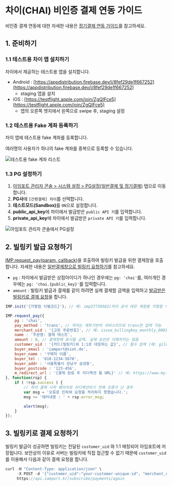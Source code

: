 # 차이(CHAI) 비인증 결제 연동 가이드

비인증 결제 연동에 대한 자세한 내용은 [정기결제 연동 가이드](https://docs.iamport.kr/implementation/subscription?lang=ko#request-payment)를 참고하세요.

## 1. 준비하기

### 1.1 테스트용 차이 앱 설치하기

차이에서 제공하는 테스트용 앱을 설치합니다.

- Android : [https://appdistribution.firebase.dev/i/8fef29de1f667252](https://appdistribution.firebase.dev/i/8fef29de1f667252)
  - staging 앱을 설치
- iOS : [https://testflight.apple.com/join/ZgQIFce5](https://testflight.apple.com/join/ZgQIFce5)
  - 앱의 오른쪽 엣지에서 왼쪽으로 swipe 후, staging 설정

### 1.2 테스트용 Fake 계좌 등록하기

차이 앱에 테스트용 fake 계좌를 등록합니다.<Br />

여러명의 사용자가 하나의 fake 계좌를 중복으로 등록할 수 있습니다.

![테스트용 fake 계좌 리스트](screenshot/fake-accounts.png)  

### 1.3 PG 설정하기

1. [아임포트 관리자 콘솔 > 시스템 설정 > PG설정(일반결제 및 정기결제)](https://admin.iamport.kr/settings#tab_pg) 탭으로 이동합니다.
1. **PG사**에 `[간편결제] 차이`를 선택합니다.
1. <b>테스트모드(Sandbox)</b>를 `ON`으로 설정합니다.
1. **public_api_key**에 차이에서 발급받은 `public API 키`를 입력합니다.
1. **private_api_key**에 차이에서 발급받은 `private API 키`를 입력합니다.

![아임포트 관리자 콘솔에서 PG설정](screenshot/chai-setting.png)  

## 2. 빌링키 발급 요청하기

[IMP.request_pay(param, callback)](https://docs.iamport.kr/tech/imp)을 호출하여 빌링키 발급을 위한 결제창을 호출합니다. 자세한 내용은 [일반결제창으로 빌링키 요청하기](https://docs.iamport.kr/implementation/subscription#issue-billing-b)를 참고하세요.

- `pg` : 차이에서 발급받은 상점아이디가 하나인 경우에는 `pg: 'chai'`를, 여러개인 경우에는 `pg: 'chai.{public_key}'`를 입력합니다.
- `amount` : 빌링키 발급과 결제를 같이 하려면 실제 결제할 금액을 입력하고 [발급받은 빌링키로 결제 요청](#request-pay)을 합니다.

```jsx
IMP.init('{가맹점 식별코드}'); // 예: imp37739582(차이 공식 데모 계정용 가맹점 식별코드)

IMP.request_pay({
    pg : 'chai',
    pay_method : 'trans', // 차이는 계좌기반의 서비스이므로 trans만 입력 가능
    merchant_uid : '{고유 주문번호}', // 예: issue_billingkey_monthly_0001
    name : '주문명: 결제 테스트',
    amount : 0, // 결제창에 표시될 금액. 실제 승인은 이뤄지지는 않음
    customer_uid : '{카드(빌링키)와 1:1로 대응하는 값}', // 필수 입력 (예: gildong_0001_1234)
    buyer_email : 'iamport@siot.do',
    buyer_name : '구매자 이름',
    buyer_tel : '010-1234-5678',
    buyer_addr : '서울특별시 강남구 삼성동',
    buyer_postcode : '123-456',
    m_redirect_url : '{결제 완료 후 리디렉션 될 URL}' // 예: https://www.my-service.com/payments/complete/mobile
}, function(rsp) {
    if ( !rsp.success ) {
    	// 차이 결제 시작 페이지로 리디렉션되기 전에 오류가 난 경우
        var msg = '오류로 인하여 요청을 처리하지 못했습니다.';
        msg += '에러내용 : ' + rsp.error_msg;

        alert(msg);
    }
});
```

<a name="request-pay" />

## 3. 빌링키로 결제 요청하기

빌링키 발급이 성공하면 빌링키는 전달된 `customer_uid` 와 1:1 매칭되어 아임포트에 저장됩니다. 보안상의 이유로 서버는 빌링키에 직접 접근할 수 없기 때문에 `customer_uid`를 이용해서 다음과 같이 결제 요청을 합니다.

```jsx
curl -H "Content-Type: application/json" \   
     -X POST -d '{"customer_uid":"your-customer-unique-id", "merchant_uid":"merchant_xxxxxxxx", "amount":3000}' \
     https://api.iamport.kr/subscribe/payments/again
```
